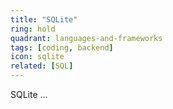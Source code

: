 ```yaml
---
title: "SQLite"
ring: hold
quadrant: languages-and-frameworks
tags: [coding, backend]
icon: sqlite
related: [SQL]
---
```


SQLite ...
